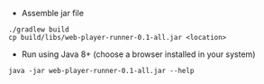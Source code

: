 * Assemble jar file
```shell script
./gradlew build
cp build/libs/web-player-runner-0.1-all.jar <location>
```
* Run using Java 8+ (choose a browser installed in your system)
```shell script
java -jar web-player-runner-0.1-all.jar --help
